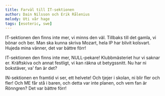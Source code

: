 ```yaml
---
title: Farväl till IT-sektionen
author: Dain Nilsson och Erik Rålenius
melody: Uti vår hage
tags: [esoteric, swe]
---
```


IT-sektionen den finns inte mer,
vi minns den väl.
Tillbaks till det gamla,
vi bönar och ber.
Man ska kunna skriva Mozart,
hela IP har blivit kolsvart.
Hujeda mina vänner,
det var bättre förr!

IT-sektionen den finns inte mer,
NULL-pekare!
Klubbmästeriet hur vi saknar er.
Kräftskiva och annat festligt,
vi kan räkna ut betygssnitt.
Nu har ni bokstäver, va' fan är det?

IN-sektionen en framtid vi ser,
ett helvete!
Och tjejer i skolan, ni blir fler och fler!
Och ME får stå i baren,
och detta var inte planen,
och vem fan är Rönngren?
Det var bättre förr!
